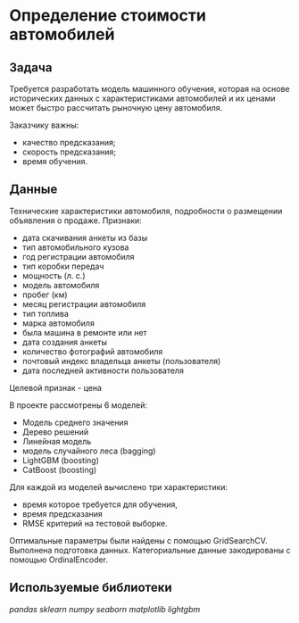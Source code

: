 # Определение стоимости автомобилей

## Задача
Требуется разработать модель машинного обучения, которая на основе исторических данных с характеристиками автомобилей и их ценами может быстро рассчитать рыночную цену автомобиля.

Заказчику важны:
- качество предсказания;
- скорость предсказания;
- время обучения.

## Данные
Технические характеристики автомобиля, подробности о размещении объявления о продаже.
Признаки:
- дата скачивания анкеты из базы
- тип автомобильного кузова
- год регистрации автомобиля
- тип коробки передач
- мощность (л. с.)
- модель автомобиля
- пробег (км)
- месяц регистрации автомобиля
- тип топлива
- марка автомобиля
- была машина в ремонте или нет
- дата создания анкеты
- количество фотографий автомобиля
- почтовый индекс владельца анкеты (пользователя)
- дата последней активности пользователя

Целевой признак - цена

В проекте рассмотрены 6 моделей:
- Модель среднего значения
- Дерево решений
- Линейная модель
- модель случайного леса (bagging)
- LightGBM (boosting)
- CatBoost (boosting)

Для каждой из моделей вычислено три характеристики:
- время которое требуется для обучения,
- время предсказания
- RMSE критерий на тестовой выборке.

Оптимальные параметры были найдены с помощью GridSearchCV.
Выполнена подготовка данных. Категориальные данные закодированы с помощью OrdinalEncoder.


## Используемые библиотеки
*pandas*
*sklearn*
 *numpy*
*seaborn*
*matplotlib*
*lightgbm*





